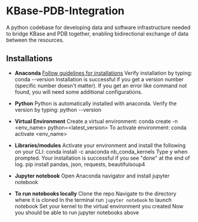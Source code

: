 # KBase-PDB-Integration

A python codebase for developing data and software infrastructure needed to bridge KBase and PDB together, enabling bidirectional exchange of data between the resources.

## Installations

- **Anaconda**
[Follow guidelines for installations](https://www.anaconda.com/products/individual)
Verify installation by typing: conda --version
Installation is successful if you get a version number (specific number doesn't matter). If you get an error like command not found, you will need some additional configurations.

- **Python**
Python is automatically installed with anaconda.
Verify the version by typing: python --version

- **Virtual Environment**
Create a virtual environment: conda create -n <env_name> python=<latest_version>
To activate environment: conda activate <env_name>

- **Libraries/modules**
Activate your environment and install the following on your CLI: conda install -c anaconda nb_conda_kernels
Type y when prompted.
Your installation is successful if you see "done" at the end of log.
pip install pandas, json, requests, beautifulsoup4

- **Jupyter notebook**
Open Anaconda navigator and install jupyter notebook

- **To run notebooks locally**
Clone the repo
Navigate to the directory where it is cloned
In the terminal run `jupyter notebook` to launch notebook
Set your kernel to the virtual environment you created 
Now you should be able to run jupyter notebooks above
